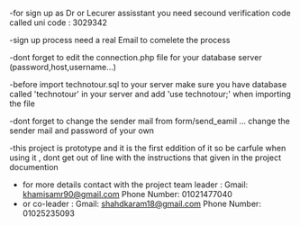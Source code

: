 -for sign up as Dr or Lecurer assisstant you need secound verification code called uni code : 3029342

-sign up process need a real Email to comelete the process

-dont forget to edit the connection.php file for your database server (password,host,username...)

-before import technotour.sql to your server make sure you have database called 'technotour' in your server and add 'use technotour;' when importing the file

-dont forget to change the sender mail from form/send_eamil ... change the sender mail and password of your own

-this project is prototype and it is the first eddition of it so be carfule when using it , dont get out of line with the instructions that given in the project documention

- for more details contact with the project team leader : 
Gmail: khamisamr90@gmail.com 
Phone Number: 01021477040
- or co-leader :
Gmail: shahdkaram18@gmail.com 
Phone Number: 01025235093
